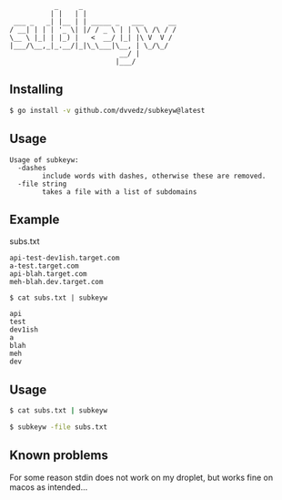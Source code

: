 
 ```
            _     _                       
           | |   | |                      
  ___ _   _| |__ | | _____ _   ___      __
 / __| | | | '_ \| |/ / _ \ | | \ \ /\ / /
 \__ \ |_| | |_) |   <  __/ |_| |\ V  V / 
 |___/\__,_|_.__/|_|\_\___|\__, | \_/\_/  
                            __/ |         
                           |___/          
 ```


## Installing

```bash
$ go install -v github.com/dvvedz/subkeyw@latest
```

## Usage
```text
Usage of subkeyw:
  -dashes
    	include words with dashes, otherwise these are removed.
  -file string
    	takes a file with a list of subdomains
```

## Example

subs.txt
```text
api-test-dev1ish.target.com
a-test.target.com
api-blah.target.com
meh-blah.dev.target.com
```

```shell
$ cat subs.txt | subkeyw

api
test
dev1ish
a
blah
meh
dev
```

## Usage

```bash
$ cat subs.txt | subkeyw 
```

```bash
$ subkeyw -file subs.txt
```

## Known problems

For some reason stdin does not work on my droplet, but works fine on macos as intended...